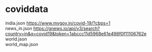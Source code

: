 # coviddata
india.json	https://www.mygov.in/covid-19/?cbps=1 <br/> 
news_in.json	 https://gnews.io/api/v3/search?country=in&q=covid19&token=1abccc11d5968e61e498f0f11106762e <br/> 
world.json	 <br/> 
world_map.json <br/> 
